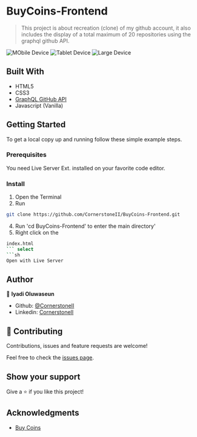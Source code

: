 # BuyCoins-Frontend

> This project is about recreation (clone) of my github account, it also includes the display of a total maximum of 20 repositories using the graphql github API.

![MObile Device](./image/sm.jpg)
![Tablet Device](./image/md.jpg)
![Large Device](./image/lg.jpg)

## Built With

- HTML5
- CSS3
- [GraphQL GitHub API](https://developer.github.com/v4/explorer/)
- Javascript (Vanilla)

## Getting Started

To get a local copy up and running follow these simple example steps.

### Prerequisites

You need Live Server Ext. installed on your favorite code editor.

### Install

1) Open the Terminal
2) Run

```sh
git clone https://github.com/CornerstoneII/BuyCoins-Frontend.git
```

4) Run 'cd BuyCoins-Frontend' to enter the main directory'
5)  Right click on the

```sh
index.html
``` select
```sh
Open with Live Server
```



## Author

👤 **Iyadi Oluwaseun**

- Github: [@CornerstoneII](https://github.com/CornerstoneII)
- Linkedin: [CornerstoneII](https://www.linkedin.com/in/oluwaseun-iyadi-773584b4/)


## 🤝 Contributing

Contributions, issues and feature requests are welcome!

Feel free to check the [issues page](issues/).

## Show your support

Give a ⭐️ if you like this project!

## Acknowledgments

- [Buy Coins](https://buycoins.africa/)

